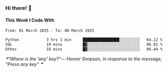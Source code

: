### Hi there! 👋

#### This Week I Code With
<!--START_SECTION:waka-->

```txt
From: 01 March 2025 - To: 08 March 2025

Python            3 hrs 1 min     ████████████████░░░░░░░░░   64.12 %
SQL               19 mins         █▓░░░░░░░░░░░░░░░░░░░░░░░   06.91 %
Other             18 mins         █▓░░░░░░░░░░░░░░░░░░░░░░░   06.44 %
```

<!--END_SECTION:waka-->

<!--STARTS_HERE_QUOTE_README-->
<i>❝“Where is the ‘any’ key?”— Homer Simpson, in response to the message, “Press any key”   ❞</i>
<!--ENDS_HERE_QUOTE_README-->
